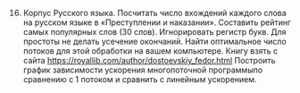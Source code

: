 16. Корпус Русского языка. Посчитать число вхождений каждого слова на русском языке в
«Преступлении и наказании». Составить рейтинг самых популярных слов (30 слов). Игнорировать
регистр букв. Для простоты не делать усечение окончаний. Найти оптимальное число потоков для этой
обработки на вашем компьютере. Книгу взять с сайта https://royallib.com/author/dostoevskiy_fedor.html
Построить график зависимости ускорения многопоточной программыпо сравнению с 1 потоком и
сравнить с линейным ускорением.
